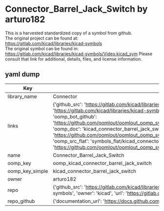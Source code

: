 # Connector_Barrel_Jack_Switch by arturo182  
This is a harvested standardized copy of a symbol from github.  
The original project can be found at:  
https://gitlab.com/kicad/libraries/kicad-symbols  
The original symbol can be found in:
https://gitlab.com/kicad/libraries/kicad-symbols/Video.kicad_sym
Please consult that link for additional, details, files, and license information.  
## yaml dump  
| Key | Value |  
| --- | --- |  
| library_name | Connector |  
| links | {'github_src': 'https://gitlab.com/kicad/libraries/kicad-symbols/Video.kicad_sym', 'github_src_repo': 'https://gitlab.com/kicad/libraries/kicad-symbols', 'oomp_bot': 'kicad_connector_barrel_jack_switch/working', 'oomp_bot_github': 'https://github.com/oomlout/oomlout_oomp_symbol_bot/tree/main/kicad_connector_barrel_jack_switch/working', 'oomp_doc': 'kicad_connector_barrel_jack_switch/working', 'oomp_doc_github': 'https://github.com/oomlout/oomlout_oomp_symbol_doc/tree/main/kicad_connector_barrel_jack_switch/working', 'oomp_src_flat': 'symbols_flat/kicad_connector_barrel_jack_switch/working', 'oomp_src_flat_github': 'https://github.com/oomlout/oomlout_oomp_symbol_src/tree/main/kicad_connector_barrel_jack_switch/working'} |  
| name | Connector_Barrel_Jack_Switch |  
| oomp_key | oomp_kicad_connector_barrel_jack_switch |  
| oomp_key_simple | kicad_connector_barrel_jack_switch |  
| owner | arturo182 |  
| repo | {'github_src': 'https://gitlab.com/kicad/libraries/kicad-symbols/Video.kicad_sym', 'name': 'libraries/kicad-symbols', 'owner': 'kicad', 'url': 'https://gitlab.com/kicad/libraries/kicad-symbols'} |  
| repo_github | {'documentation_url': 'https://docs.github.com/rest/repos/repos#get-a-repository', 'message': 'Not Found'} |  

